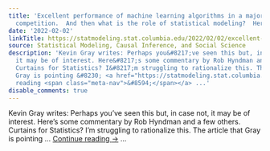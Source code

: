 ```yaml
---
title: 'Excellent performance of machine learning algorithms in a major time series
  competition.  And then what is the role of statistical modeling?  Here’s the answer:'
date: '2022-02-02'
linkTitle: https://statmodeling.stat.columbia.edu/2022/02/02/excellent-performance-of-machine-learning-algorithms-in-a-major-time-series-and-then-what-is-the-role-of-statistical-modeling-heres-the-answer/
source: Statistical Modeling, Causal Inference, and Social Science
description: 'Kevin Gray writes: Perhaps you&#8217;ve seen this but, in case not,
  it may be of interest. Here&#8217;s some commentary by Rob Hyndman and a few others.
  Curtains for Statistics? I&#8217;m struggling to rationalize this. The article that
  Gray is pointing &#8230; <a href="https://statmodeling.stat.columbia.edu/2022/02/02/excellent-performance-of-machine-learning-algorithms-in-a-major-time-series-and-then-what-is-the-role-of-statistical-modeling-heres-the-answer/">Continue
  reading <span class="meta-nav">&#8594;</span></a> ...'
disable_comments: true
---
```

Kevin Gray writes: Perhaps you&#8217;ve seen this but, in case not, it may be of interest. Here&#8217;s some commentary by Rob Hyndman and a few others. Curtains for Statistics? I&#8217;m struggling to rationalize this. The article that Gray is pointing &#8230; <a href="https://statmodeling.stat.columbia.edu/2022/02/02/excellent-performance-of-machine-learning-algorithms-in-a-major-time-series-and-then-what-is-the-role-of-statistical-modeling-heres-the-answer/">Continue reading <span class="meta-nav">&#8594;</span></a> ...